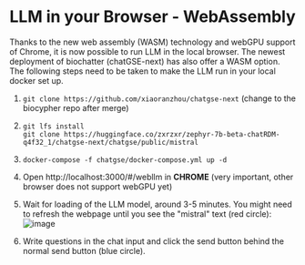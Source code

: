 # LLM in your Browser - WebAssembly

Thanks to the new web assembly (WASM) technology and webGPU support of Chrome, it is now possible to run LLM in the local browser.
The newest deployment of biochatter (chatGSE-next) has also offer a WASM option. The following steps need to be taken to make the LLM run in your local docker set up.
1. `git clone https://github.com/xiaoranzhou/chatgse-next` (change to the biocypher repo after merge)
2. `git lfs install`  
`git clone https://huggingface.co/zxrzxr/zephyr-7b-beta-chatRDM-q4f32_1/chatgse-next/chatgse/public/mistral`
3. `docker-compose -f chatgse/docker-compose.yml up -d`
4. Open http://localhost:3000/#/webllm in **CHROME** (very important, other browser does not support webGPU yet)
5. Wait for loading of the LLM model, around 3-5 minutes. You might need to refresh the webpage until you see the "mistral" text (red circle):
   ![image](https://github.com/xiaoranzhou/biochatter/assets/29843510/684c735c-5d92-4cbe-9825-eb9eeec43bef)

7. Write questions in the chat input and click the send button behind the normal send button (blue circle).
